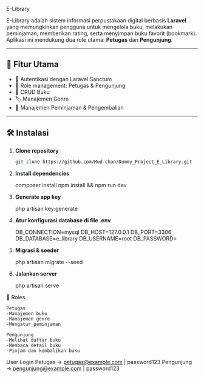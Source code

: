  E-Library

E-Library adalah sistem informasi perpustakaan digital berbasis **Laravel** yang memungkinkan pengguna untuk mengelola buku, melakukan peminjaman, memberikan rating, serta menyimpan buku favorit (bookmark).  
Aplikasi ini mendukung dua role utama: **Petugas** dan **Pengunjung**.

---

## 🚀 Fitur Utama
- 🔑 Autentikasi dengan Laravel Sanctum
- 👥 Role management: Petugas & Pengunjung
- 📖 CRUD Buku
- 🏷️ Manajemen Genre
- 📅 Manajemen Peminjaman & Pengembalian

---

## 🛠️ Instalasi

1. **Clone repository**
   ```bash
   git clone https://github.com/Mud-chan/Dummy_Project_E_Library.git
   
2. **Install dependencies**
   
    composer install
    npm install && npm run dev

4. **Generate app key**
   
    php artisan key:generate

6. **Atur konfigurasi database di file .env**
   
    DB_CONNECTION=mysql
    DB_HOST=127.0.0.1
    DB_PORT=3306
    DB_DATABASE=e_library
    DB_USERNAME=root
    DB_PASSWORD=

8. **Migrasi & seeder**
   
    php artisan migrate --seed

10. **Jalankan server**
    
    php artisan serve


👥 Roles

    Petugas
    -Manajemen buku
    -Manajemen genre
    -Mengatur peminjaman

    Pengunjung
    -Melihat daftar buku
    -Membaca detail buku
    -Pinjam dan kembalikan buku

User Login
    Petugas → petugas@example.com | password123
    Pengunjung → pengunjung@example.com | password123
